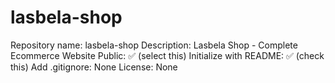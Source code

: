 # lasbela-shop
Repository name: lasbela-shop Description: Lasbela Shop - Complete Ecommerce Website Public: ✅ (select this) Initialize with README: ✅ (check this) Add .gitignore: None License: None
